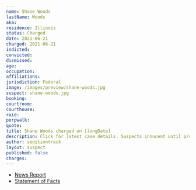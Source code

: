 ```yaml
---
name: Shane Woods
lastName: Woods
aka:
residence: Illinois
status: Charged
date: 2021-06-21
charged: 2021-06-21
indicted:
convicted:
dismissed:
age:
occupation:
affiliations:
jurisdiction: Federal
image: /images/preview/shane-woods.jpg
suspect: shane-woods.jpg
booking:
courtroom:
courthouse:
raid:
perpwalk:
quote:
title: Shane Woods charged on [longDate]
description: Click for latest case details. Suspects innocent until proven guilty.
author: seditiontrack
layout: suspect
published: false
charges:
---
```


- [News Report]()
- [Statement of Facts](https://www.justice.gov/usao-dc/case-multi-defendant/file/1405966/download)
